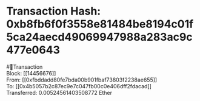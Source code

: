 
Transaction Hash: 0xb8fb6f0f3558e81484be8194c01f5ca24aecd49069947988a283ac9c477e0643
====================================================================================
  
#💸Transaction  
Block: [[14456676]]  
From: [[0xfbddadd80fe7bda00b901fbaf73803f2238ae655]]  
To: [[0x4b5057b2c87ec9e7c047fb00c0e406dff2fdacad]]  
Transferred: 0.00524561403508772 Ether